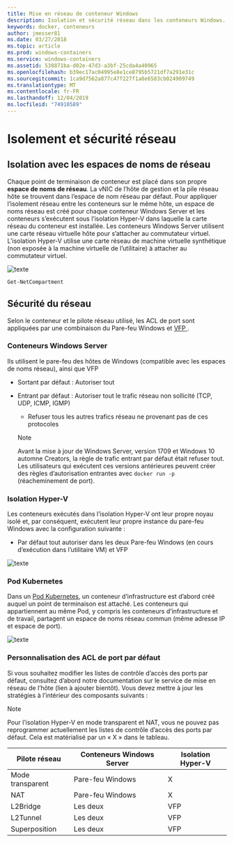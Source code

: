 ```yaml
---
title: Mise en réseau de conteneur Windows
description: Isolation et sécurité réseau dans les conteneurs Windows.
keywords: docker, conteneurs
author: jmesser81
ms.date: 03/27/2018
ms.topic: article
ms.prod: windows-containers
ms.service: windows-containers
ms.assetid: 538871ba-d02e-47d3-a3bf-25cda4a40965
ms.openlocfilehash: b39ec17ac04995e8e1ce8795b5721df7a291e31c
ms.sourcegitcommit: 1ca9d7562a877c47f227f1a8e6583cb024909749
ms.translationtype: MT
ms.contentlocale: fr-FR
ms.lasthandoff: 12/04/2019
ms.locfileid: "74910589"
---
```

# <a name="network-isolation-and-security"></a>Isolement et sécurité réseau

## <a name="isolation-with-network-namespaces"></a>Isolation avec les espaces de noms de réseau

Chaque point de terminaison de conteneur est placé dans son propre __espace de noms de réseau__. La vNIC de l’hôte de gestion et la pile réseau hôte se trouvent dans l’espace de nom réseau par défaut. Pour appliquer l’isolement réseau entre les conteneurs sur le même hôte, un espace de noms réseau est créé pour chaque conteneur Windows Server et les conteneurs s’exécutent sous l’isolation Hyper-V dans laquelle la carte réseau du conteneur est installée. Les conteneurs Windows Server utilisent une carte réseau virtuelle hôte pour s’attacher au commutateur virtuel. L’isolation Hyper-V utilise une carte réseau de machine virtuelle synthétique (non exposée à la machine virtuelle de l’utilitaire) à attacher au commutateur virtuel.

![texte](media/network-compartment-visual.png)

```powershell
Get-NetCompartment
```

## <a name="network-security"></a>Sécurité du réseau

Selon le conteneur et le pilote réseau utilisé, les ACL de port sont appliquées par une combinaison du Pare-feu Windows et [VFP ](https://www.microsoft.com/research/project/azure-virtual-filtering-platform/).

### <a name="windows-server-containers"></a>Conteneurs Windows Server

Ils utilisent le pare-feu des hôtes de Windows (compatible avec les espaces de noms réseau), ainsi que VFP

* Sortant par défaut : Autoriser tout
* Entrant par défaut : Autoriser tout le trafic réseau non sollicité (TCP, UDP, ICMP, IGMP)
  * Refuser tous les autres trafics réseau ne provenant pas de ces protocoles

  >[!NOTE]
  >Avant la mise à jour de Windows Server, version 1709 et Windows 10 automne Creators, la règle de trafic entrant par défaut était refuser tout. Les utilisateurs qui exécutent ces versions antérieures peuvent créer des règles d’autorisation entrantes avec ``docker run -p`` (réacheminement de port).

### <a name="hyper-v-isolation"></a>Isolation Hyper-V

Les conteneurs exécutés dans l’isolation Hyper-V ont leur propre noyau isolé et, par conséquent, exécutent leur propre instance du pare-feu Windows avec la configuration suivante :

* Par défaut tout autoriser dans les deux Pare-feu Windows (en cours d’exécution dans l’utilitaire VM) et VFP

![texte](media/windows-firewall-containers.png)

### <a name="kubernetes-pods"></a>Pod Kubernetes

Dans un [Pod Kubernetes](https://kubernetes.io/docs/concepts/workloads/pods/pod/), un conteneur d’infrastructure est d’abord créé auquel un point de terminaison est attaché. Les conteneurs qui appartiennent au même Pod, y compris les conteneurs d’infrastructure et de travail, partagent un espace de noms réseau commun (même adresse IP et espace de port).

![texte](media/pod-network-compartment.png)

### <a name="customizing-default-port-acls"></a>Personnalisation des ACL de port par défaut

Si vous souhaitez modifier les listes de contrôle d’accès des ports par défaut, consultez d’abord notre documentation sur le service de mise en réseau de l’hôte (lien à ajouter bientôt). Vous devez mettre à jour les stratégies à l’intérieur des composants suivants :

>[!NOTE]
>Pour l’isolation Hyper-V en mode transparent et NAT, vous ne pouvez pas reprogrammer actuellement les listes de contrôle d’accès des ports par défaut. Cela est matérialisé par un « X » dans le tableau.

| Pilote réseau | Conteneurs Windows Server | Isolation Hyper-V  |
| -------------- |-------------------------- | ------------------- |
| Mode transparent | Pare-feu Windows | X |
| NAT | Pare-feu Windows | X |
| L2Bridge | Les deux | VFP |
| L2Tunnel | Les deux | VFP |
| Superposition  | Les deux | VFP |